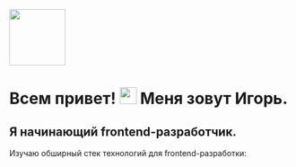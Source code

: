 <div id="header">
  <img src="https://media.giphy.com/media/M9gbBd9nbDrOTu1Mqx/giphy.gif" width="100"/>
</div>

<h1>
  Всем привет! <img src="https://media.giphy.com/media/hvRJCLFzcasrR4ia7z/giphy.gif" width="30px"/> Меня зовут Игорь.
</h1>

<h2>
  Я начинающий frontend-разработчик.
</h2>

<p>
  Изучаю обширный стек технологий для frontend-разработки:
</p>

<!--
**proggi28/proggi28** is a ✨ _special_ ✨ repository because its `README.md` (this file) appears on your GitHub profile.

Here are some ideas to get you started:

- 🔭 I’m currently working on ...
- 🌱 I’m currently learning ...
- 👯 I’m looking to collaborate on ...
- 🤔 I’m looking for help with ...
- 💬 Ask me about ...
- 📫 How to reach me: ...
- 😄 Pronouns: ...
- ⚡ Fun fact: ...
-->
